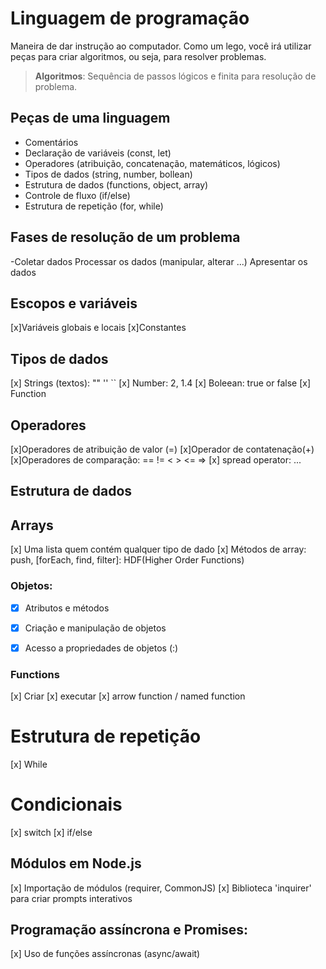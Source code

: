 # Linguagem de programação

Maneira de dar instrução ao computador.
Como um lego, você irá utilizar peças para criar algoritmos, ou seja, para resolver problemas.

> **Algoritmos**: Sequência de passos lógicos e finita para resolução de problema.

## Peças de uma linguagem

- Comentários
- Declaração de variáveis (const, let)
- Operadores (atribuição, concatenação, matemáticos, lógicos)
- Tipos de dados (string, number, bollean)
- Estrutura de dados (functions, object, array)
- Controle de fluxo (if/else)
- Estrutura de repetição (for, while)

## Fases de resolução de um problema

-Coletar dados
 Processar os dados (manipular, alterar ...)
 Apresentar os dados

## Escopos e variáveis

[x]Variáveis globais e locais
[x]Constantes

## Tipos de dados

[x] Strings (textos): "" '' `` 
[x] Number: 2, 1.4 
[x] Boleean: true or false 
[x] Function

## Operadores

[x]Operadores de atribuição de valor (=)
[x]Operador de contatenação(+)
[x]Operadores de comparação: == != < > <= => 
[x] spread operator: ...

## Estrutura de dados

## Arrays

[x] Uma lista quem contém qualquer tipo de dado
[x] Métodos de array: push, [forEach, find, filter]: HDF(Higher Order Functions) 

### Objetos:

- [x] Atributos e métodos
- [x] Criação e manipulação de objetos
- [x] Acesso a propriedades de objetos (:)


### Functions

[x] Criar
[x] executar
[x] arrow function / named function

# Estrutura de repetição

[x] While

# Condicionais

[x] switch
[x] if/else

## Módulos em Node.js

[x] Importação de módulos (requirer, CommonJS)
[x] Biblioteca 'inquirer' para criar prompts interativos

## Programação assíncrona e Promises:

[x] Uso de funções assíncronas (async/await)